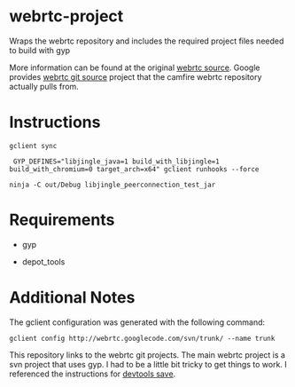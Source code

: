 webrtc-project
==============

Wraps the webrtc repository and includes the required project files needed to build with gyp


More information can be found at the original [webrtc source].
Google provides [webrtc git source] project that the camfire webrtc repository actually pulls from.

# Instructions
`gclient sync`

     GYP_DEFINES="libjingle_java=1 build_with_libjingle=1 build_with_chromium=0 target_arch=x64" gclient runhooks --force

`ninja -C out/Debug libjingle_peerconnection_test_jar`

# Requirements

* gyp

* depot_tools

# Additional Notes

The gclient configuration was generated with the following command:

`gclient config http://webrtc.googlecode.com/svn/trunk/ --name trunk`

This repository links to the webrtc git projects. The main webrtc project is a svn project that uses gyp. I had to be
a little bit tricky to get things to work. I referenced the instructions for [devtools save].



[webrtc git source]: https://chromium.googlesource.com/external/webrtc
[webrtc source]: https://code.google.com/p/webrtc/ 
[devtools save]: https://code.google.com/p/devtools-save/wiki/BuildingDevToolsSave


